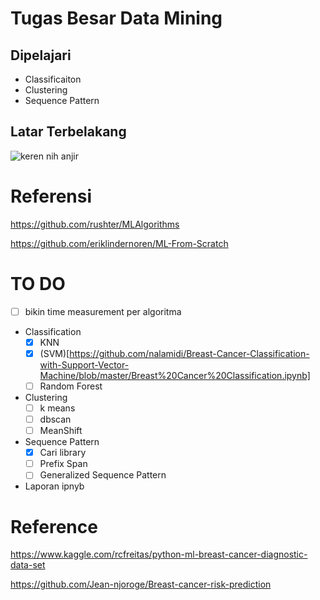 # Tugas Besar Data Mining 
## Dipelajari
- Classificaiton 
- Clustering 
- Sequence Pattern 
## Latar Terbelakang
![keren nih anjir](https://github.com/rasbt/pattern_classification/raw/master/Images/logo.png)

# Referensi 
https://github.com/rushter/MLAlgorithms

https://github.com/eriklindernoren/ML-From-Scratch

# TO DO 
- [ ] bikin time measurement per algoritma
- Classification 
    - [x] KNN
    - [x] (SVM)[https://github.com/nalamidi/Breast-Cancer-Classification-with-Support-Vector-Machine/blob/master/Breast%20Cancer%20Classification.ipynb]
    - [ ] Random Forest
- Clustering 
    - [ ] k means
    - [ ] dbscan 
    - [ ] MeanShift
- Sequence Pattern 
    - [x] Cari library
    - [ ] Prefix Span 
    - [ ] Generalized Sequence Pattern 
- Laporan ipnyb

# Reference 
https://www.kaggle.com/rcfreitas/python-ml-breast-cancer-diagnostic-data-set


https://github.com/Jean-njoroge/Breast-cancer-risk-prediction